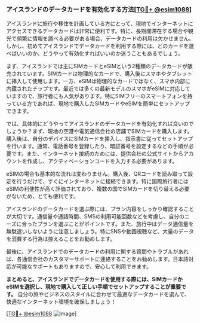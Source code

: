 ### アイスランドのデータカードを有効化する方法[[TG💪+ @esim1088](https://t.me/s/esim1088)]

アイスランドに旅行や移住を計画している方にとって、現地でインターネットにアクセスできるデータカードは非常に便利です。特に、長期間滞在する場合や観光で頻繁に情報を調べる必要がある場合、データカードの利用は欠かせません。しかし、初めてアイスランドでデータカードを利用する際には、どのカードを選べばいいのか、どうやって有効化すればいいのか迷うこともあるでしょう。

まず、アイスランドでは主にSIMカードとeSIMという2種類のデータカードが販売されています。SIMカードは物理的なカードで、購入後にスマホやタブレットに挿入して使用します。一方、eSIMは物理的なカードではなく、スマホ内部に内蔵されたチップです。最近では多くの最新モデルのスマホがeSIMに対応していますので、旅行者にも人気があります。特にSIMフリーのスマートフォンを持っている方であれば、現地で購入したSIMカードやeSIMを簡単にセットアップできます。

では、具体的にどうやってアイスランドのデータカードを有効化すれば良いのでしょうか？まず、現地の空港や電気通信会社の店舗でSIMカードを購入します。購入後は、自分のデバイスにSIMカードを挿入し、指示書に従ってセットアップを行います。通常、電話番号を登録したり、暗証番号を設定するなどの手順が必要です。また、インターネット接続のためには、提供会社の公式サイトからアカウントを作成し、アクティベーションコードを入力する必要があります。

eSIMの場合も基本的な流れは変わりません。購入後、QRコードを読み取って設定を行うだけで、すぐにインターネットに接続できます。特に国際旅行者にはeSIMの利便性が高く評価されており、複数の国でSIMカードを切り替える必要がないため、とても便利です。

アイスランドのデータカードを選ぶ際には、プラン内容をしっかり確認することが大切です。通信量や通話時間、SMSの利用可能回数などを考慮し、自分のニーズに合ったプランを選ぶことがポイントです。また、旅行中はデータ通信量を無駄遣いしないように注意しましょう。特にSNSや動画視聴など、大量のデータを消費する行為は控えることをお勧めします。

最後に、アイスランドでのデータカードの利用に関する質問やトラブルがあれば、各通信会社のカスタマーサポートに連絡することをお勧めします。日本語対応が可能なサポートもありますので、安心して利用できます。

**まとめると、アイスランドでデータカードを使用する際には、SIMカードかeSIMを選択し、現地で購入して正しい手順でセットアップすることが重要です。** 自分の旅やビジネスのスタイルに合わせて最適なデータカードを選んで、快適なインターネット環境を確保しましょう！

[[TG💪+ @esim1088](https://t.me/s/esim1088) ![Image](https://i.postimg.cc/Y0z9fWf4/image.png)]